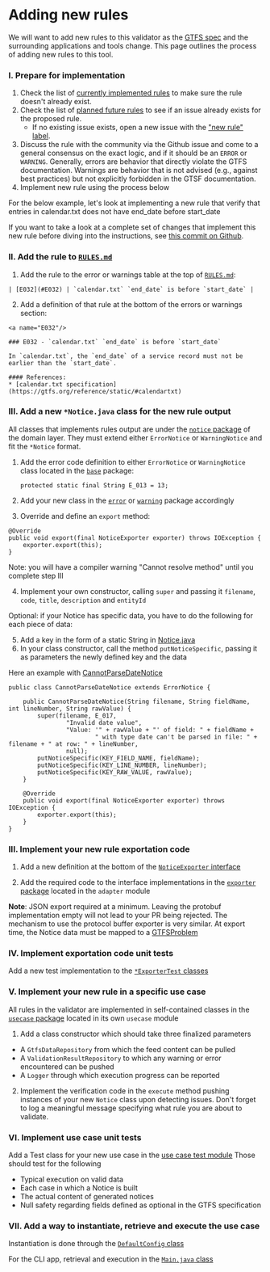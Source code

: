 # Adding new rules

We will want to add new rules to this validator as the [GTFS spec](https://github.com/google/transit/tree/master/gtfs) and the surrounding applications and tools change.  This page outlines the process of adding new rules to this tool.

### I. Prepare for implementation 
1. Check the list of [currently implemented rules](RULES.md) to make sure the rule doesn't already exist.
2. Check the list of [planned future rules](https://github.com/MobilityData/gtfs-validator/issues?q=is%3Aissue+is%3Aopen+label%3A%22new+rule%22) to see if an issue already exists for the proposed rule.
    * If no existing issue exists, open a new issue with the ["new rule" label](https://github.com/MobilityData/gtfs-validator/issues?q=is%3Aissue+is%3Aopen+label%3A%22new+rule%22).
3. Discuss the rule with the community via the Github issue and come to a general consensus on the exact logic, and if it should be an `ERROR` or `WARNING`.  Generally, errors are behavior that directly violate the GTFS documentation.  Warnings are behavior that is not advised (e.g., against best practices) but not explicitly forbidden in the GTSF documentation.
4. Implement new rule using the process below

For the below example, let's look at implementing a new rule that verify that entries in calendar.txt does not have end_date before start_date

If you want to take a look at a complete set of changes that implement this new rule before diving into the instructions, see [this commit on Github](https://github.com/MobilityData/gtfs-validator/commit/1cd810295a3292afd829cc2d16bc6b7a39fe36ed).

### II. Add the rule to [`RULES.md`](RULES.md)

1. Add the rule to the error or warnings table at the top of [`RULES.md`](RULES.md):

~~~
| [E032](#E032) | `calendar.txt` `end_date` is before `start_date` |
~~~

2. Add a definition of that rule at the bottom of the errors or warnings section:

~~~
<a name="E032"/>

### E032 - `calendar.txt` `end_date` is before `start_date`

In `calendar.txt`, the `end_date` of a service record must not be earlier than the `start_date`.

#### References:
* [calendar.txt specification](https://gtfs.org/reference/static/#calendartxt)
~~~

### III. Add a new `*Notice.java` class for the new rule output

All classes that implements rules output are under the [`notice` package](https://github.com/MobilityData/gtfs-validator/tree/master/domain/src/main/java/org/mobilitydata/gtfsvalidator/domain/entity/notice) of the domain layer.
They must extend either `ErrorNotice` or `WarningNotice` and fit the `*Notice` format.

1. Add the error code definition to either `ErrorNotice` or `WarningNotice` class located in the [`base`](https://github.com/MobilityData/gtfs-validator/tree/master/domain/src/main/java/org/mobilitydata/gtfsvalidator/domain/entity/notice/base) package:

    `protected static final String E_013 = 13;`

2. Add your new class in the [`error`](https://github.com/MobilityData/gtfs-validator/tree/master/domain/src/main/java/org/mobilitydata/gtfsvalidator/domain/entity/notice/error) or [`warning`](https://github.com/MobilityData/gtfs-validator/tree/master/domain/src/main/java/org/mobilitydata/gtfsvalidator/domain/entity/notice/warning) package accordingly

3. Override and define an `export` method:
~~~
@Override
public void export(final NoticeExporter exporter) throws IOException {
    exporter.export(this);
}
~~~
Note: you will have a compiler warning "Cannot resolve method" until you complete step III

4. Implement your own constructor, calling `super` and passing it `filename`, `code`, `title`, `description` and `entityId`

Optional: if your Notice has specific data, you have to do the following for each piece of data:

5. Add a key in the form of a static String in [Notice.java](https://github.com/MobilityData/gtfs-validator/blob/master/domain/src/main/java/org/mobilitydata/gtfsvalidator/domain/entity/notice/base/Notice.java)
6. In your class constructor, call the method `putNoticeSpecific`, passing it as parameters the newly defined key and the data

Here an example with [CannotParseDateNotice](https://github.com/MobilityData/gtfs-validator/blob/master/domain/src/main/java/org/mobilitydata/gtfsvalidator/domain/entity/notice/error/CannotParseDateNotice.java) 

~~~
public class CannotParseDateNotice extends ErrorNotice {

    public CannotParseDateNotice(String filename, String fieldName, int lineNumber, String rawValue) {
        super(filename, E_017,
                "Invalid date value",
                "Value: '" + rawValue + "' of field: " + fieldName +
                        " with type date can't be parsed in file: " + filename + " at row: " + lineNumber,
                null);
        putNoticeSpecific(KEY_FIELD_NAME, fieldName);
        putNoticeSpecific(KEY_LINE_NUMBER, lineNumber);
        putNoticeSpecific(KEY_RAW_VALUE, rawValue);
    }

    @Override
    public void export(final NoticeExporter exporter) throws IOException {
        exporter.export(this);
    }
}
~~~

### III. Implement your new rule exportation code

1. Add a new definition at the bottom of the [`NoticeExporter` interface](https://github.com/MobilityData/gtfs-validator/blob/master/domain/src/main/java/org/mobilitydata/gtfsvalidator/domain/entity/notice/NoticeExporter.java)

2. Add the required code to the interface implementations in the [`exporter` package](https://github.com/MobilityData/gtfs-validator/tree/master/adapter/exporter/src/main/java/org/mobilitydata/gtfsvalidator/exporter) located in the `adapter` module

**Note**: JSON export required at a minimum. Leaving the protobuf implementation empty will not lead to your PR being rejected.
The mechanism to use the protocol buffer exporter is very similar. At export time, the Notice data must be mapped to a [GTFSProblem](https://github.com/google/transitfeed/blob/cc351b9542b5dd1c75fb570063f36ded3da2bfd7/misc/gtfs_validation.proto)

### IV. Implement exportation code unit tests

Add a new test implementation to the [`*ExporterTest` classes](https://github.com/MobilityData/gtfs-validator/tree/master/adapter/exporter/src/test/java/org/mobilitydata/gtfsvalidator/exporter)

### V. Implement your new rule in a specific use case

All rules in the validator are implemented in self-contained classes in the [`usecase` package](https://github.com/MobilityData/gtfs-validator/tree/master/usecase/src/main/java/org/mobilitydata/gtfsvalidator/usecase) located in its own `usecase` module

1. Add a class constructor which should take three finalized parameters

- A `GtfsDataRepository` from which the feed content can be pulled
- A `ValidationResultRepository` to which any warning or error encountered can be pushed
- A `Logger` through which execution progress can be reported

2. Implement the verification code in the `execute` method pushing instances of your new `Notice` class upon detecting issues.
Don't forget to log a meaningful message specifying what rule you are about to validate.


### VI. Implement use case unit tests

Add a Test class for your new use case in the [use case test module](https://github.com/MobilityData/gtfs-validator/tree/master/usecase/src/test/java/org/mobilitydata/gtfsvalidator/usecase)
Those should test for the following
- Typical execution on valid data
- Each case in which a Notice is built
- The actual content of generated notices
- Null safety regarding fields defined as optional in the GTFS specification

### VII. Add a way to instantiate, retrieve and execute the use case

Instantiation is done through the [`DefaultConfig` class](https://github.com/MobilityData/gtfs-validator/blob/master/config/src/main/java/org/mobilitydata/gtfsvalidator/config/DefaultConfig.java)

For the CLI app, retrieval and execution in the [`Main.java` class](https://github.com/MobilityData/gtfs-validator/blob/master/application/cli-app/src/main/java/org/mobilitydata/gtfsvalidator/Main.java)

